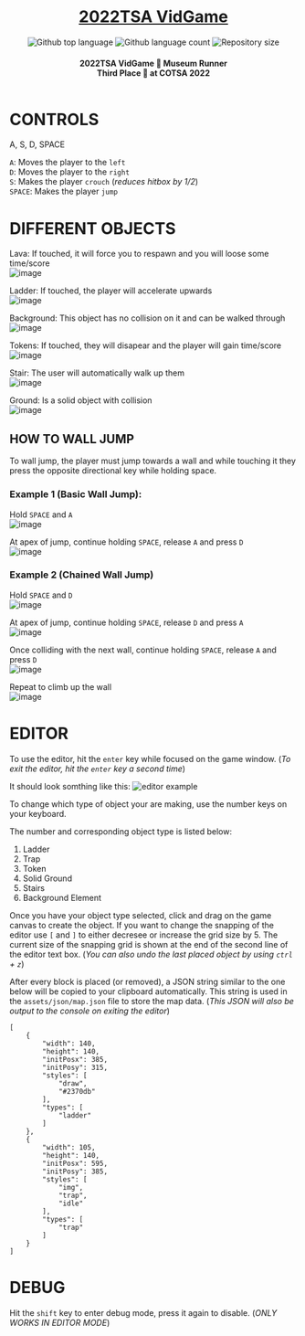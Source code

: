 <h1 align="center"><a href="https://www.ianboraks.info/2022TSA-VidGame" target="_blank">2022TSA VidGame</a></h1>

<p align="center">
  <img alt="Github top language" src="https://img.shields.io/github/languages/top/TSAVideoGame2022/2022tsa-vidgame?color=56BEB8">

  <img alt="Github language count" src="https://img.shields.io/github/languages/count/TSAVideoGame2022/2022tsa-vidgame?color=56BEB8">

  <img alt="Repository size" src="https://img.shields.io/github/repo-size/TSAVideoGame2022/2022tsa-vidgame?color=56BEB8">

<p>
<!-- Status -->

<h4 align="center"> 
	2022TSA VidGame 🚀 Museum Runner <br>
	Third Place 🥉 at COTSA 2022 <br><br>
</h4> 

# CONTROLS #

A, S, D, SPACE

`A`: Moves the player to the `left`<br>
`D`: Moves the player to the `right`<br>
`S`: Makes the player `crouch` (_reduces hitbox by 1/2_)<br>
`SPACE`: Makes the player `jump`<br>

# DIFFERENT OBJECTS #
Lava: If touched, it will force you to respawn and you will loose some time/score<br>
![image](https://user-images.githubusercontent.com/31255827/151719798-dd195b24-5c72-4337-ade1-b1c5bb7c019c.png)

Ladder: If touched, the player will accelerate upwards<br>
![image](https://user-images.githubusercontent.com/31255827/151719825-b609caaf-21d3-44cc-93d5-b3c637674d6a.png)

Background: This object has no collision on it and can be walked through <br>
![image](https://user-images.githubusercontent.com/31255827/151719844-6ff740da-9a27-480d-a081-0dd2e6461de2.png)

Tokens: If touched, they will disapear and the player will gain time/score<br>
![image](https://user-images.githubusercontent.com/31255827/151719858-1042432c-e43a-4cc3-8a4a-f6cb1f5dfd94.png)

Stair: The user will automatically walk up them<br>
![image](https://user-images.githubusercontent.com/31255827/151719963-a38158a4-3a27-426c-bd7e-0d1d00d811f9.png)

Ground: Is a solid object with collision<br>
![image](https://user-images.githubusercontent.com/31255827/151719916-9396a38a-a306-4479-b833-69a71e0e0abf.png)

## HOW TO WALL JUMP ##
To wall jump, the player must jump towards a wall and while touching it they press the opposite directional key while holding space.

### Example 1 (Basic Wall Jump):
Hold `SPACE` and `A` <br>
![image](https://user-images.githubusercontent.com/31255827/151717869-298d6454-e4cf-49f8-8106-f213ff22000b.png)

At apex of jump, continue holding `SPACE`, release `A` and press `D`<br>
![image](https://user-images.githubusercontent.com/31255827/151717889-e9856e28-d8c9-4890-8e4e-6cf4d0d4209a.png)

### Example 2 (Chained Wall Jump)
Hold `SPACE` and `D` <br>
![image](https://user-images.githubusercontent.com/31255827/151718074-c5106ed1-1eed-4659-b552-987fe20f736e.png)

At apex of jump, continue holding `SPACE`, release `D` and press `A`<br>
![image](https://user-images.githubusercontent.com/31255827/151718080-c2f66892-95b4-4b91-b944-fad86acf7f28.png)

Once colliding with the next wall, continue holding `SPACE`, release `A` and press `D`<br>
![image](https://user-images.githubusercontent.com/31255827/151718082-69e1467b-7f08-4b8b-a2b2-95f62e6bcc94.png)

Repeat to climb up the wall<br>
![image](https://user-images.githubusercontent.com/31255827/151718091-1bd8c746-69a6-437d-95f7-a15d1426b85b.png)


# EDITOR #
To use the editor, hit the `enter` key while focused on the game window. (_To exit the editor, hit the `enter` key a second time_)

It should look somthing like this:
![editor example](https://user-images.githubusercontent.com/31255827/151484155-7a9e8f04-0242-415c-adff-8eab5b82d58d.png)

To change which type of object your are making, use the number keys on your keyboard.

The number and corresponding object type is listed below:
1. Ladder
2. Trap
3. Token
4. Solid Ground
5. Stairs
6. Background Element 

Once you have your object type selected, click and drag on the game canvas to create the object. 
If you want to change the snapping of the editor use `[` and `]` to either decresee or increase the grid size by 5.
The current size of the snapping grid is shown at the end of the second line of the editor text box.
(_You can also undo the last placed object by using `ctrl` + `z`_)

After every block is placed (or removed), a JSON string similar to the one below will be copied to your clipboard automatically. 
This string is used in the `assets/json/map.json` file to store the map data. (_This JSON will also be output to the console on exiting the editor_)
```
[
    {
        "width": 140,
        "height": 140,
        "initPosx": 385,
        "initPosy": 315,
        "styles": [
            "draw",
            "#2370db"
        ],
        "types": [
            "ladder"
        ]
    },
    {
        "width": 105,
        "height": 140,
        "initPosx": 595,
        "initPosy": 385,
        "styles": [
            "img",
            "trap",
            "idle"
        ],
        "types": [
            "trap"
        ]
    }
]
```

# DEBUG #
Hit the `shift` key to enter debug mode, press it again to disable. (_ONLY WORKS IN EDITOR MODE_)

